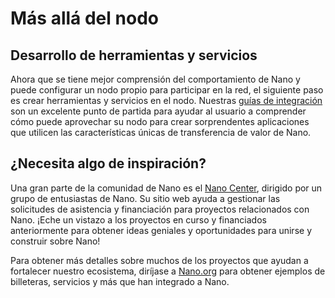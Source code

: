 # Más allá del nodo

## Desarrollo de herramientas y servicios

Ahora que se tiene mejor comprensión del comportamiento de Nano y puede configurar un nodo propio para participar en la red, el siguiente paso es crear herramientas y servicios en el nodo. Nuestras [guías de integración](https://docs.nano.org/integration-guides/the-basics/) son un excelente punto de partida para ayudar al usuario a comprender cómo puede aprovechar su nodo para crear sorprendentes aplicaciones que utilicen las características únicas de transferencia de valor de Nano.

## ¿Necesita algo de inspiración?

Una gran parte de la comunidad de Nano es el [Nano Center](https://nanocenter.org/), dirigido por un grupo de entusiastas de Nano. Su sitio web ayuda a gestionar las solicitudes de asistencia y financiación para proyectos relacionados con Nano. ¡Eche un vistazo a los proyectos en curso y financiados anteriormente para obtener ideas geniales y oportunidades para unirse y construir sobre Nano!

Para obtener más detalles sobre muchos de los proyectos que ayudan a fortalecer nuestro ecosistema, diríjase a [Nano.org](https://nano.org/) para obtener ejemplos de billeteras, servicios y más que han integrado a Nano.

